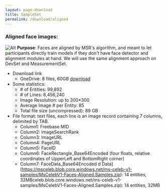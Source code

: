 ```yaml
---
layout: page-download
title: SampleSet
permalink: /download/aligned
---
```

### Aligned face images:
![Alt](../assets/dataset/irc_facealignedsample.jpg "irc_facealignedsample")
**Purpose**: Faces are aligned by MSR's algorithm, and meant to let participants directly train models if they don't have face detector and alignment modules at hand. We will use the same alignment approach on DevSet and MeasurementSet.
* Download link
  * OneDrive: 8 files, 60GB [download](https://1drv.ms/f/s!AsQPov4_i5H0bOnQmai3Mp3hFBI)
* Some statistics:
  * \# of Entities: 99,892
  * \# of Lines: 8,456,240
  * Image Resolution: up to 300*300
  * Average Image \# per Entity: 85
  * Total file size (uncompressed): 89 GB
* File format: text files, each line is an image record containing 7 columns, delimited by TAB.
  * Column1: Freebase MID
  * Column2: ImageSearchRank
  * Column3: ImageURL
  * Column4: PageURL
  * Column5: FaceID
  * Column6: FaceRectangle_Base64Encoded (four floats, relative coordinates of UpperLeft and BottomRight corner)
  * Column7: FaceData_Base64Encoded
d Data](https://msceleb.blob.core.windows.net/ms-celeb-v1-samples/MsCelebV1-Faces-Aligned.Samples.zip): 14 entities, 32MBceleb.blob.core.windows.net/ms-celeb-v1-samples/MsCelebV1-Faces-Aligned.Samples.zip): 14 entities, 32MB